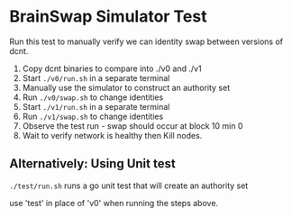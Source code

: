 # BrainSwap Simulator Test

Run this test to manually verify we can identity swap between versions of dcnt.

1. Copy dcnt binaries to compare into ./v0 and ./v1
2. Start `./v0/run.sh` in a separate terminal
3. Manually use the simulator to construct an authority set
4. Run `./v0/swap.sh` to change identities
5. Start `./v1/run.sh` in a separate terminal
6. Run `./v1/swap.sh` to change identities
7. Observe the test run - swap should occur at block 10 min 0
8. Wait to verify network is healthy then Kill nodes.


## Alternatively: Using Unit test

`./test/run.sh` runs a go unit test that will create an authority set

use 'test' in place of 'v0' when running the steps above.

